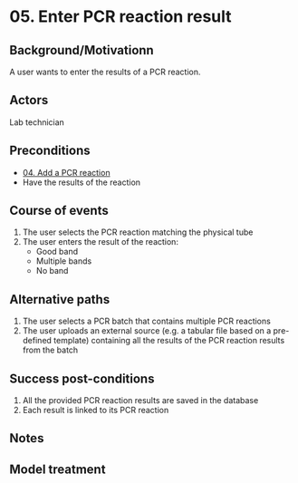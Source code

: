 # 05. Enter PCR reaction result

## Background/Motivationn

A user wants to enter the results of a PCR reaction.

## Actors
Lab technician

## Preconditions
- [04. Add a PCR reaction](04-Add_a_PCR_reaction.md)
- Have the results of the reaction

## Course of events
1. The user selects the PCR reaction matching the physical tube
1. The user enters the result of the reaction:
   - Good band
   - Multiple bands
   - No band

## Alternative paths
1. The user selects a PCR batch that contains multiple PCR reactions
1. The user uploads an external source (e.g. a tabular file based on a pre-defined template) containing all the results of the PCR reaction results from the batch

## Success post-conditions

1. All the provided PCR reaction results are saved in the database
1. Each result is linked to its PCR reaction

## Notes

## Model treatment
